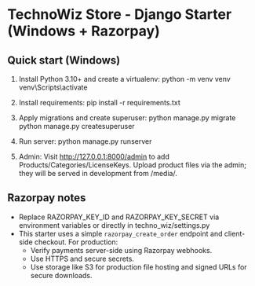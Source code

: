 TechnoWiz Store - Django Starter (Windows + Razorpay)
========================================

Quick start (Windows)
---------------------
1. Install Python 3.10+ and create a virtualenv:
   python -m venv venv
   venv\Scripts\activate

2. Install requirements:
   pip install -r requirements.txt

3. Apply migrations and create superuser:
   python manage.py migrate
   python manage.py createsuperuser

4. Run server:
   python manage.py runserver

5. Admin:
   Visit http://127.0.0.1:8000/admin to add Products/Categories/LicenseKeys.
   Upload product files via the admin; they will be served in development from /media/.

Razorpay notes
--------------
- Replace RAZORPAY_KEY_ID and RAZORPAY_KEY_SECRET via environment variables or directly in techno_wiz/settings.py
- This starter uses a simple `razorpay_create_order` endpoint and client-side checkout. For production:
  * Verify payments server-side using Razorpay webhooks.
  * Use HTTPS and secure secrets.
  * Use storage like S3 for production file hosting and signed URLs for secure downloads.
